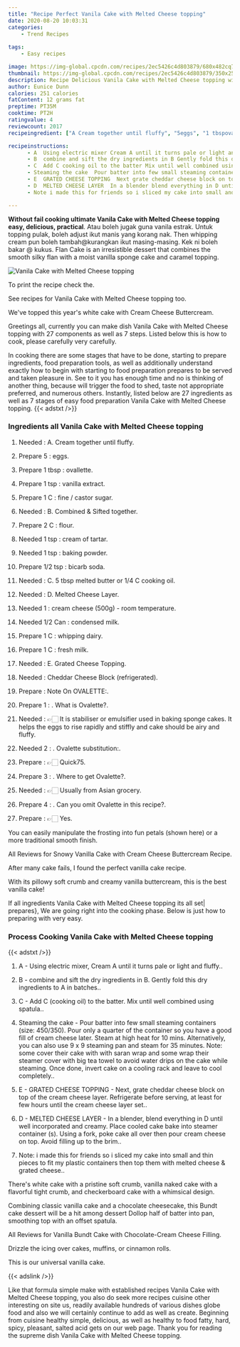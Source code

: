```yaml
---
title: "Recipe Perfect Vanila Cake with Melted Cheese topping"
date: 2020-08-20 10:03:31
categories:
    - Trend Recipes
    
tags:
    - Easy recipes

image: https://img-global.cpcdn.com/recipes/2ec5426c4d803879/680x482cq70/vanila-cake-with-melted-cheese-topping-recipe-main-photo.jpg
thumbnail: https://img-global.cpcdn.com/recipes/2ec5426c4d803879/350x250cq70/vanila-cake-with-melted-cheese-topping-recipe-main-photo.jpg
description: Recipe Delicious Vanila Cake with Melted Cheese topping with 27 ingredients and 7 stages of easy cooking.
author: Eunice Dunn
calories: 251 calories
fatContent: 12 grams fat
preptime: PT35M
cooktime: PT2H
ratingvalue: 4
reviewcount: 2017
recipeingredient: ["A Cream together until fluffy", "5eggs", "1 tbspovallette", "1 tspvanilla extract", "1 Cfine  castor sugar", "B Combined  Sifted together", "2 Cflour", "1 tspcream of tartar", "1 tspbaking powder", "1/2 tspbicarb soda", "C 5 tbsp melted butter or 14 C cooking oil", "D Melted Cheese Layer", "1cream cheese 500g  room temperature", "1/2 Cancondensed milk", "1 Cwhipping dairy", "1 Cfresh milk", "E Grated Cheese Topping", "Cheddar Cheese Block refrigerated", "Note On OVALETTE", "1 What is Ovalette", " It is stabiliser or emulsifier used in baking sponge cakes It helps the eggs to rise rapidly and stiffly and cake should be airy and fluffy", "2 Ovalette substitution", " Quick75", "3 Where to get Ovalette", " Usually from Asian grocery", "4 Can you omit Ovalette in this recipe", " Yes"]

recipeinstructions: 
      - A  Using electric mixer Cream A until it turns pale or light and fluffy 
      - B  combine and sift the dry ingredients in B Gently fold this dry ingredients to A in batches 
      - C  Add C cooking oil to the batter Mix until well combined using spatula 
      - Steaming the cake  Pour batter into few small steaming containers size 450350 Pour only a quarter of the container so you have a good fill of cream cheese later Steam at high heat for 10 mins Alternatively you can also use 9 x 9 steaming pan and steam for 35 minutes Note some cover their cake with with saran wrap and some wrap their steamer cover with big tea towel to avoid water drips on the cake while steaming Once done invert cake on a cooling rack and leave to cool completely 
      - E  GRATED CHEESE TOPPING  Next grate cheddar cheese block on top of the cream cheese layer Refrigerate before serving at least for few hours until the cream cheese layer set 
      - D  MELTED CHEESE LAYER  In a blender blend everything in D until well incorporated and creamy Place cooled cake bake into steamer container s Using a fork poke cake all over then pour cream cheese on top Avoid filling up to the brim 
      - Note i made this for friends so i sliced my cake into small and thin pieces to fit my plastic containers then top them with melted cheese  grated cheese

---
```




**Without fail cooking ultimate Vanila Cake with Melted Cheese topping easy, delicious, practical**. Atau boleh jugak guna vanila estrak. Untuk topping pulak, boleh adjust ikut manis yang korang nak. Then whipping cream pun boleh tambah@kurangkan ikut masing-masing. Kek ni boleh bakar @ kukus. Flan Cake is an irresistible dessert that combines the smooth silky flan with a moist vanilla sponge cake and caramel topping.


![Vanila Cake with Melted Cheese topping](https://img-global.cpcdn.com/recipes/2ec5426c4d803879/680x482cq70/vanila-cake-with-melted-cheese-topping-recipe-main-photo.jpg "Vanila Cake with Melted Cheese topping")



To print the recipe check the.

See recipes for Vanila Cake with Melted Cheese topping too.

We&#39;ve topped this year&#39;s white cake with Cream Cheese Buttercream.


Greetings all, currently you can make dish Vanila Cake with Melted Cheese topping with 27 components as well as 7 steps. Listed below this is how to cook, please carefully very carefully.

In cooking there are some stages that have to be done, starting to prepare ingredients, food preparation tools, as well as additionally understand exactly how to begin with starting to food preparation prepares to be served and taken pleasure in. See to it you has enough time and no is thinking of another thing, because will trigger the food to shed, taste not appropriate preferred, and numerous others. Instantly, listed below are 27 ingredients as well as 7 stages of easy food preparation Vanila Cake with Melted Cheese topping.
{{< adstxt />}}

### Ingredients all Vanila Cake with Melted Cheese topping


1. Needed  : A. Cream together until fluffy.

1. Prepare 5 : eggs.

1. Prepare 1 tbsp : ovallette.

1. Prepare 1 tsp : vanilla extract.

1. Prepare 1 C : fine / castor sugar.

1. Needed  : B. Combined &amp; Sifted together.

1. Prepare 2 C : flour.

1. Needed 1 tsp : cream of tartar.

1. Needed 1 tsp : baking powder.

1. Prepare 1/2 tsp : bicarb soda.

1. Needed  : C. 5 tbsp melted butter or 1/4 C cooking oil.

1. Needed  : D. Melted Cheese Layer.

1. Needed 1 : cream cheese (500g) - room temperature.

1. Needed 1/2 Can : condensed milk.

1. Prepare 1 C : whipping dairy.

1. Prepare 1 C : fresh milk.

1. Needed  : E. Grated Cheese Topping.

1. Needed  : Cheddar Cheese Block (refrigerated).

1. Prepare  : Note On OVALETTE:.

1. Prepare 1 : . What is Ovalette?.

1. Needed  : 👉🏻 It is stabiliser or emulsifier used in baking sponge cakes. It helps the eggs to rise rapidly and stiffly and cake should be airy and fluffy.

1. Needed 2 : . Ovalette substitution:.

1. Prepare  : 👉🏻 Quick75.

1. Prepare 3 : . Where to get Ovalette?.

1. Needed  : 👉🏻 Usually from Asian grocery.

1. Prepare 4 : . Can you omit Ovalette in this recipe?.

1. Prepare  : 👉🏻 Yes.


You can easily manipulate the frosting into fun petals (shown here) or a more traditional smooth finish.

All Reviews for Snowy Vanilla Cake with Cream Cheese Buttercream Recipe.

After many cake fails, I found the perfect vanilla cake recipe.

With its pillowy soft crumb and creamy vanilla buttercream, this is the best vanilla cake!


If all ingredients Vanila Cake with Melted Cheese topping its all set| prepares}, We are going right into the cooking phase. Below is just how to preparing with very easy.

### Process Cooking Vanila Cake with Melted Cheese topping

{{< adstxt />}}


1. A - Using electric mixer, Cream A until it turns pale or light and fluffy..



1. B - combine and sift the dry ingredients in B. Gently fold this dry ingredients to A in batches..



1. C - Add C (cooking oil) to the batter. Mix until well combined using spatula..



1. Steaming the cake - Pour batter into few small steaming containers (size: 450/350). Pour only a quarter of the container so you have a good fill of cream cheese later. Steam at high heat for 10 mins. Alternatively, you can also use 9 x 9 steaming pan and steam for 35 minutes. Note: some cover their cake with with saran wrap and some wrap their steamer cover with big tea towel to avoid water drips on the cake while steaming. Once done, invert cake on a cooling rack and leave to cool completely..



1. E - GRATED CHEESE TOPPING - Next, grate cheddar cheese block on top of the cream cheese layer. Refrigerate before serving, at least for few hours until the cream cheese layer set..



1. D - MELTED CHEESE LAYER - In a blender, blend everything in D until well incorporated and creamy. Place cooled cake bake into steamer container (s). Using a fork, poke cake all over then pour cream cheese on top. Avoid filling up to the brim..



1. Note: i made this for friends so i sliced my cake into small and thin pieces to fit my plastic containers then top them with melted cheese &amp; grated cheese..




There&#39;s white cake with a pristine soft crumb, vanilla naked cake with a flavorful tight crumb, and checkerboard cake with a whimsical design.

Combining classic vanilla cake and a chocolate cheesecake, this Bundt cake dessert will be a hit among dessert Dollop half of batter into pan, smoothing top with an offset spatula.

All Reviews for Vanilla Bundt Cake with Chocolate-Cream Cheese Filling.

Drizzle the icing over cakes, muffins, or cinnamon rolls.

This is our universal vanilla cake.


{{< adslink />}}

Like that formula simple make with established recipes Vanila Cake with Melted Cheese topping, you also do seek more recipes cuisine other interesting on site us, readily available hundreds of various dishes globe food and also we will certainly continue to add as well as create. Beginning from cuisine healthy simple, delicious, as well as healthy to food fatty, hard, spicy, pleasant, salted acid gets on our web page. Thank you for reading the supreme dish Vanila Cake with Melted Cheese topping.
